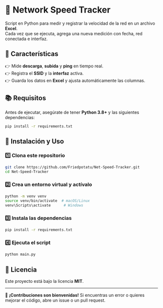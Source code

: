 # 📱 Network Speed Tracker

Script en Python para medir y registrar la velocidad de la red en un archivo **Excel**.  
Cada vez que se ejecuta, agrega una nueva medición con fecha, red conectada e interfaz.  

## 🚀 Características  
👉 Mide **descarga**, **subida** y **ping** en tiempo real.  
👉 Registra el **SSID** y la **interfaz** activa.  
👉 Guarda los datos en **Excel** y ajusta automáticamente las columnas.  

## 📚 Requisitos  
Antes de ejecutar, asegúrate de tener **Python 3.8+** y las siguientes dependencias:  

```sh
pip install -r requirements.txt
```

## 🔧 Instalación y Uso  

### 1️⃣ Clona este repositorio  
```sh
git clone https://github.com/Friedpotatu/Net-Speed-Tracker.git
cd Net-Speed-Tracker
```

### 2️⃣ Crea un entorno virtual y actívalo  
```sh
python -m venv venv
source venv/bin/activate  # macOS/Linux
venv\Scripts\activate      # Windows
```

### 3️⃣ Instala las dependencias  
```sh
pip install -r requirements.txt
```

### 4️⃣ Ejecuta el script  
```sh
python main.py
```

## 📝 Licencia  
Este proyecto está bajo la licencia **MIT**.  

---

🚀 **¡Contribuciones son bienvenidas!** Si encuentras un error o quieres mejorar el código, abre un issue o un pull request.  

